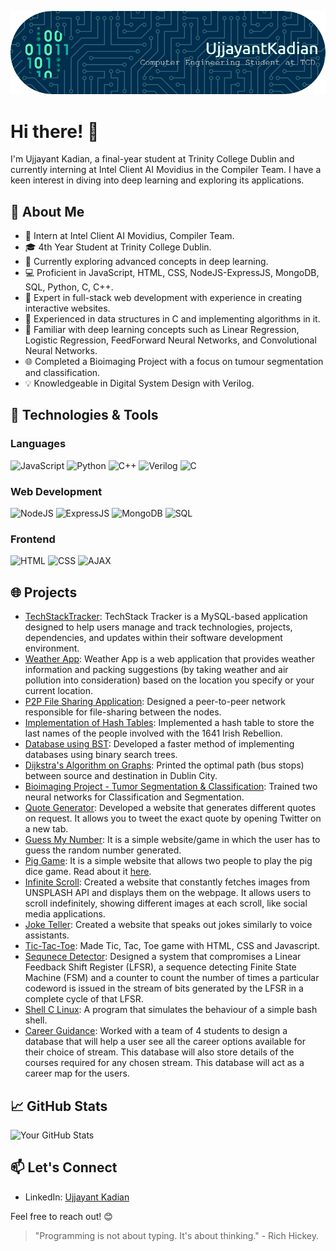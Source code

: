 ![Header](./github-header-image-1.png)
# Hi there! 👋

I'm Ujjayant Kadian, a final-year student at Trinity College Dublin and currently interning at Intel Client AI Movidius in the Compiler Team. I have a keen interest in diving into deep learning and exploring its applications.

## 🚀 About Me

- 💼 Intern at Intel Client AI Movidius, Compiler Team.
- 🎓 4th Year Student at Trinity College Dublin.
- 🌱 Currently exploring advanced concepts in deep learning.
- 💻 Proficient in JavaScript, HTML, CSS, NodeJS-ExpressJS, MongoDB, SQL, Python, C, C++.
- 🚀 Expert in full-stack web development with experience in creating interactive websites.
- 🤖 Experienced in data structures in C and implementing algorithms in it.
- 🧠 Familiar with deep learning concepts such as Linear Regression, Logistic Regression, FeedForward Neural Networks, and Convolutional Neural Networks.
- 🌐 Completed a Bioimaging Project with a focus on tumour segmentation and classification.
- 💡 Knowledgeable in Digital System Design with Verilog.

## 🔧 Technologies & Tools

### Languages
![JavaScript](https://img.shields.io/badge/-JavaScript-F7DF1E?style=flat-square&logo=javascript&logoColor=black)
![Python](https://img.shields.io/badge/-Python-3776AB?style=flat-square&logo=python&logoColor=white)
![C++](https://img.shields.io/badge/-C++-00599C?style=flat-square&logo=c%2B%2B&logoColor=white)
![Verilog](https://img.shields.io/badge/-Verilog-1D365D?style=flat-square&logo=verilog&logoColor=white)
![C](https://img.shields.io/badge/-C-A8B9CC?style=flat-square&logo=c&logoColor=white)

### Web Development
![NodeJS](https://img.shields.io/badge/-NodeJS-339933?style=flat-square&logo=node.js&logoColor=white)
![ExpressJS](https://img.shields.io/badge/-ExpressJS-000000?style=flat-square&logo=express&logoColor=white)
![MongoDB](https://img.shields.io/badge/-MongoDB-47A248?style=flat-square&logo=mongodb&logoColor=white)
![SQL](https://img.shields.io/badge/-SQL-4479A1?style=flat-square&logo=postgresql&logoColor=white)
<!-- Add more as needed -->

### Frontend
![HTML](https://img.shields.io/badge/-HTML-E34F26?style=flat-square&logo=html5&logoColor=white)
![CSS](https://img.shields.io/badge/-CSS-1572B6?style=flat-square&logo=css3&logoColor=white)
![AJAX](https://img.shields.io/badge/-AJAX-0769AD?style=flat-square&logo=ajax&logoColor=white)
<!-- Add more as needed -->

## 🌐 Projects

- [TechStackTracker](https://github.com/ujjayant-kadian/TechStackTracker): TechStack Tracker is a MySQL-based application designed to help users manage and track technologies, projects, dependencies, and updates within their software development environment.
- [Weather App](https://github.com/ujjayant-kadian/weather-app): Weather App is a web application that provides weather information and packing suggestions (by taking weather and air pollution into consideration) based on the location you specify or your current location.
- [P2P File Sharing Application](https://github.com/daireon008/p2cn): Designed a peer-to-peer network responsible for file-sharing between the nodes.
- [Implementation of Hash Tables](https://github.com/ujjayant-kadian/implementation-of-hash-table-using-csv-file): Implemented a hash table to store the last names of the people involved with the 1641 Irish Rebellion.
- [Database using BST](https://github.com/ujjayant-kadian/database-using-bst): Developed a faster method of implementing databases using binary search trees.
- [Dijkstra's Algorithm on Graphs](https://github.com/ujjayant-kadian/searching-with-graphs): Printed the optimal path (bus stops) between source and destination in Dublin City.
- [Bioimaging Project - Tumor Segmentation & Classification](https://github.com/ujjayant-kadian/deep-learning-projects/tree/main/lab-06): Trained two neural networks for Classification and Segmentation.
- [Quote Generator](https://github.com/ujjayant-kadian/project-1-quote-generator): Developed a website that generates different quotes on request. It allows you to tweet the exact quote by opening Twitter on a new tab.
- [Guess My Number](https://github.com/ujjayant-kadian/guess-my-number): It is a simple website/game in which the user has to guess the random number generated.
- [Pig Game](https://github.com/ujjayant-kadian/pig-game): It is a simple website that allows two people to play the pig dice game. Read about it [here](https://www.mathsweek.ie/2021/games/pig.html).
- [Infinite Scroll](https://github.com/ujjayant-kadian/project-2-infinite-scroll): Created a website that constantly fetches images from UNSPLASH API and displays them on the webpage. It allows users to scroll indefinitely, showing different images at each scroll, like social media applications.
- [Joke Teller](https://github.com/ujjayant-kadian/project-3-joke-teller): Created a website that speaks out jokes similarly to voice assistants.
- [Tic-Tac-Toe](https://github.com/ujjayant-kadian/tic-tac-toe): Made Tic, Tac, Toe game with HTML, CSS and Javascript.
- [Sequnece Detector](https://github.com/ujjayant-kadian/Sequence-Detector): Designed a system that compromises a Linear Feedback Shift Register (LFSR), a sequence detecting Finite State Machine (FSM) and a counter to count the number of times a particular codeword is issued in the stream of bits generated by the LFSR in a complete cycle of that LFSR.
- [Shell C Linux](https://github.com/ujjayant-kadian/shell-c-linux): A program that simulates the behaviour of a simple bash shell.
- [Career Guidance](https://github.com/ujjayant-kadian/career-guidance-sql): Worked with a team of 4 students to design a database that will help a user see all the career options available for their choice of stream. This database will also store details of the courses required for any chosen stream. This database will act as a career map for the users.

<!-- Add more as needed -->

## 📈 GitHub Stats

![Your GitHub Stats](https://github-readme-stats.vercel.app/api?username=ujjayant-kadian&show_icons=true&hide=contribs,prs&theme=radical)

## 📫 Let's Connect

- LinkedIn: [Ujjayant Kadian](https://www.linkedin.com/in/ujjayantkadian/)

Feel free to reach out! 😊

<!-- Optional: Add a quote or fun fact -->
> "Programming is not about typing. It's about thinking." - Rich Hickey.
